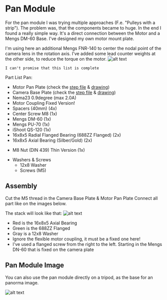 # Pan Module
For the pan module I was trying multiple approaches (F.e. "Pulleys with a strip"). The problem was, that the components became to huge.
In the end I found a really simple way. It's a direct connection between the Motor and a Mengs DM-60 Base. I've designed my own motor mount plate.


I'm using here an additional Mengs FNR-140 to center the nodal point of the camera lens in the rotation axis.
I've added some lead counter weights at the other side, to reduce the torque on the motor.
![alt text](https://github.com/JoJ123/Camera-Motion-Slider/blob/master/Hardware/2%20Pan%20Module/images/Pan2.jpg?raw=true)

```
I can't promise that this list is complete
```

Part List Pan:
* Motor Pan Plate (check the [step file](https://github.com/JoJ123/Camera-Motion-Slider/blob/master/Hardware/2%20Pan%20Module/parts/MotorPanModule.step?raw=true) & [drawing](https://github.com/JoJ123/Camera-Motion-Slider/blob/master/Hardware/2%20Pan%20Module/parts/MotorPanModule.pdf?raw=true))
* Camera Base Plate (check the [step file](https://github.com/JoJ123/Camera-Motion-Slider/blob/master/Hardware/2%20Pan%20Module/parts/CameraBasePlate.step?raw=true) & [drawing](https://github.com/JoJ123/Camera-Motion-Slider/blob/master/Hardware/2%20Pan%20Module/parts/CameraBasePlate.pdf?raw=true))
* Nema23 0.9degree (max 2.0A)
* Motor Coupling Fixed Version! 
* Spacers (40mm) (4x)
* Center Screw M8 (1x)
* Mengs DM-60 (1x)
* Mengs PU-70 (1x)
* iShoot QS-120 (1x)
* 16x8x5 Radial Flanged Bearing (688ZZ Flanged) (2x)
* 16x8x5 Axial Bearing (Silber/Gold) (2x)
+ M8 Nut (DIN 439) Thin Version (1x)
* Washers & Screws
  * 12x8 Washer
  * Screws (M5)

## Assembly
Cut the M5 thread in the Camera Base Plate & Motor Pan Plate
Connect all part like on the images below.

The stack will look like that:
![alt text](https://github.com/JoJ123/Camera-Motion-Slider/blob/master/Hardware/2%20Pan%20Module/images/Pan1.png?raw=true)
- Red is the 16x8x5 Axial Bearing
- Green is the 688ZZ Flanged
- Gray is a 12x8 Washer
- Ignore the flexible motor coupling, it must be a fixed one here!
- I've used a flanged screw from the right to the left. Starting in the Mengs DN-60 that is fixed on the camera plate


## Pan Module Image
You can also use the pan module directly on a tripod, as the base for an panorma image.


![alt text](https://github.com/JoJ123/Camera-Motion-Slider/blob/master/Hardware/2%20Pan%20Module/images/Pan3.jpg?raw=true)
